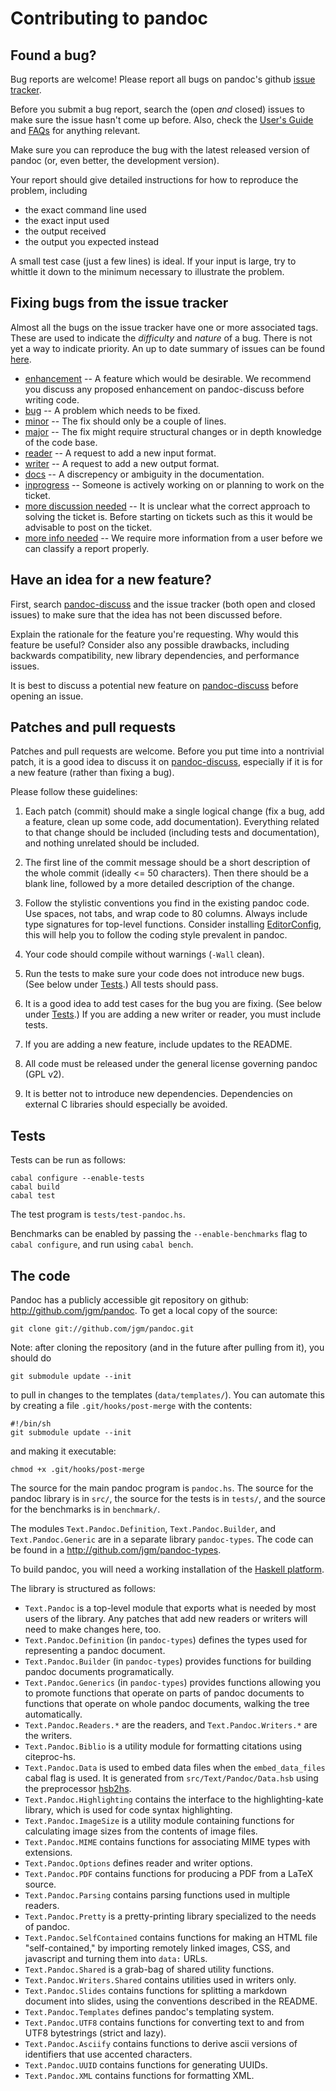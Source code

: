 Contributing to pandoc
======================

Found a bug?
------------

Bug reports are welcome!  Please report all bugs on pandoc's github
[issue tracker].

Before you submit a bug report, search the (open *and* closed) issues to make
sure the issue hasn't come up before. Also, check the [User's Guide] and [FAQs]
for anything relevant.

Make sure you can reproduce the bug with the latest released version of pandoc
(or, even better, the development version).

Your report should give detailed instructions for how to reproduce the problem,
including

  * the exact command line used
  * the exact input used
  * the output received
  * the output you expected instead

A small test case (just a few lines) is ideal.  If your input is large,
try to whittle it down to the minimum necessary to illustrate the problem.

Fixing bugs from the issue tracker
----------------------------------

Almost all the bugs on the issue tracker have one or more associated
tags. These are used to indicate the *difficulty* and *nature* of a
bug. There is not yet a way to indicate priority. An up to date
summary of issues can be found [here](https://github.com/jgm/pandoc/labels).

* [enhancement] -- A feature which would be desirable. We recommend
  you discuss any proposed enhancement on pandoc-discuss before
  writing code.
* [bug] -- A problem which needs to be fixed.
* [minor] -- The fix should only be a couple of lines.
* [major] -- The fix might require structural changes or in depth knowledge of
the code base.
* [reader] -- A request to add a new input format.
* [writer] -- A request to add a new output format.
* [docs]   -- A discrepency or ambiguity in the documentation.
* [inprogress] -- Someone is actively working on or planning to work on the
  ticket.
* [more discussion needed] -- It is unclear what the correct approach
  to solving the ticket is. Before starting on tickets such as this it
  would be advisable to post on the ticket.
* [more info needed] -- We require more information from a user before
  we can classify a report properly.

Have an idea for a new feature?
-------------------------------

First, search [pandoc-discuss] and the issue tracker (both open and closed
issues) to make sure that the idea has not been discussed before.

Explain the rationale for the feature you're requesting.  Why would this
feature be useful?  Consider also any possible drawbacks, including backwards
compatibility, new library dependencies, and performance issues.

It is best to discuss a potential new feature on [pandoc-discuss]
before opening an issue.

Patches and pull requests
-------------------------

Patches and pull requests are welcome.  Before you put time into a nontrivial
patch, it is a good idea to discuss it on [pandoc-discuss], especially if it is
for a new feature (rather than fixing a bug).

Please follow these guidelines:

1.  Each patch (commit) should make a single logical change (fix a bug, add
    a feature, clean up some code, add documentation).  Everything
    related to that change should be included (including tests and
    documentation), and nothing unrelated should be included.

2.  The first line of the commit message should be a short description
    of the whole commit (ideally <= 50 characters).  Then there should
    be a blank line, followed by a more detailed description of the
    change.

3.  Follow the stylistic conventions you find in the existing
    pandoc code.  Use spaces, not tabs, and wrap code to 80 columns.
    Always include type signatures for top-level functions.
    Consider installing [EditorConfig], this will help you to follow the
    coding style prevalent in pandoc.

4.  Your code should compile without warnings (`-Wall` clean).

5.  Run the tests to make sure your code does not introduce new bugs.
    (See below under [Tests](#tests).)  All tests should pass.

6.  It is a good idea to add test cases for the bug you are fixing.  (See
    below under [Tests](#tests).)  If you are adding a new writer or reader,
    you must include tests.

7.  If you are adding a new feature, include updates to the README.

8.  All code must be released under the general license governing pandoc
    (GPL v2).

9.  It is better not to introduce new dependencies.  Dependencies on
    external C libraries should especially be avoided.

Tests
-----

Tests can be run as follows:

    cabal configure --enable-tests
    cabal build
    cabal test

The test program is `tests/test-pandoc.hs`.

Benchmarks can be enabled by passing the `--enable-benchmarks` flag
to `cabal configure`, and run using `cabal bench`.

The code
--------

Pandoc has a publicly accessible git repository on
github: <http://github.com/jgm/pandoc>.  To get a local copy of the source:

    git clone git://github.com/jgm/pandoc.git

Note:  after cloning the repository (and in the future after pulling from it),
you should do

    git submodule update --init

to pull in changes to the templates (`data/templates/`).  You can automate this
by creating a file `.git/hooks/post-merge` with the contents:

    #!/bin/sh
    git submodule update --init

and making it executable:

    chmod +x .git/hooks/post-merge

The source for the main pandoc program is `pandoc.hs`.  The source for
the pandoc library is in `src/`, the source for the tests is in
`tests/`, and the source for the benchmarks is in `benchmark/`.

The modules `Text.Pandoc.Definition`, `Text.Pandoc.Builder`, and
`Text.Pandoc.Generic` are in a separate library `pandoc-types`.  The code can
be found in a <http://github.com/jgm/pandoc-types>.

To build pandoc, you will need a working installation of the
[Haskell platform].

The library is structured as follows:

  - `Text.Pandoc` is a top-level module that exports what is needed
    by most users of the library.  Any patches that add new readers
    or writers will need to make changes here, too.
  - `Text.Pandoc.Definition` (in `pandoc-types`) defines the types
    used for representing a pandoc document.
  - `Text.Pandoc.Builder` (in `pandoc-types`) provides functions for
    building pandoc documents programatically.
  - `Text.Pandoc.Generics` (in `pandoc-types`) provides functions allowing
    you to promote functions that operate on parts of pandoc documents
    to functions that operate on whole pandoc documents, walking the
    tree automatically.
  - `Text.Pandoc.Readers.*` are the readers, and `Text.Pandoc.Writers.*`
    are the writers.
  - `Text.Pandoc.Biblio` is a utility module for formatting citations
    using citeproc-hs.
  - `Text.Pandoc.Data` is used to embed data files when the `embed_data_files`
    cabal flag is used.  It is generated from `src/Text/Pandoc/Data.hsb` using
    the preprocessor [hsb2hs].
  - `Text.Pandoc.Highlighting` contains the interface to the
    highlighting-kate library, which is used for code syntax highlighting.
  - `Text.Pandoc.ImageSize` is a utility module containing functions for
    calculating image sizes from the contents of image files.
  - `Text.Pandoc.MIME` contains functions for associating MIME types
    with extensions.
  - `Text.Pandoc.Options` defines reader and writer options.
  - `Text.Pandoc.PDF` contains functions for producing a PDF from a
    LaTeX source.
  - `Text.Pandoc.Parsing` contains parsing functions used in multiple readers.
  - `Text.Pandoc.Pretty` is a pretty-printing library specialized to
    the needs of pandoc.
  - `Text.Pandoc.SelfContained` contains functions for making an HTML
    file "self-contained," by importing remotely linked images, CSS,
    and javascript and turning them into `data:` URLs.
  - `Text.Pandoc.Shared` is a grab-bag of shared utility functions.
  - `Text.Pandoc.Writers.Shared` contains utilities used in writers only.
  - `Text.Pandoc.Slides` contains functions for splitting a markdown document
    into slides, using the conventions described in the README.
  - `Text.Pandoc.Templates` defines pandoc's templating system.
  - `Text.Pandoc.UTF8` contains functions for converting text to and from
    UTF8 bytestrings (strict and lazy).
  - `Text.Pandoc.Asciify` contains functions to derive ascii versions of
    identifiers that use accented characters.
  - `Text.Pandoc.UUID` contains functions for generating UUIDs.
  - `Text.Pandoc.XML` contains functions for formatting XML.

[pandoc-discuss]: http://groups.google.com/group/pandoc-discuss
[issue tracker]: https://github.com/jgm/pandoc/issues
[User's Guide]: http://johnmacfarlane.net/pandoc/README.html
[FAQs]:  http://johnmacfarlane.net/pandoc/faqs.html
[EditorConfig]: http://editorconfig.org/
[Haskell platform]: http://www.haskell.org/platform/
[hsb2hs]: http://hackage.haskell.org/package/hsb2hs
[enhancement]: https://github.com/jgm/pandoc/labels/enhancement
[bug]: https://github.com/jgm/pandoc/labels/bug
[minor]: https://github.com/jgm/pandoc/labels/Minor
[major]: https://github.com/jgm/pandoc/labels/Major
[reader]: https://github.com/jgm/pandoc/labels/Reader
[writer]: https://github.com/jgm/pandoc/labels/Writer
[docs]: https://github.com/jgm/pandoc/labels/docs
[inprogress]: https://github.com/jgm/pandoc/labels/inprogress
[more discussion needed]: https://github.com/jgm/pandoc/labels/More%20discussion%20needed
[more info needed]: https://github.com/jgm/pandoc/labels/More%20info%20needed
